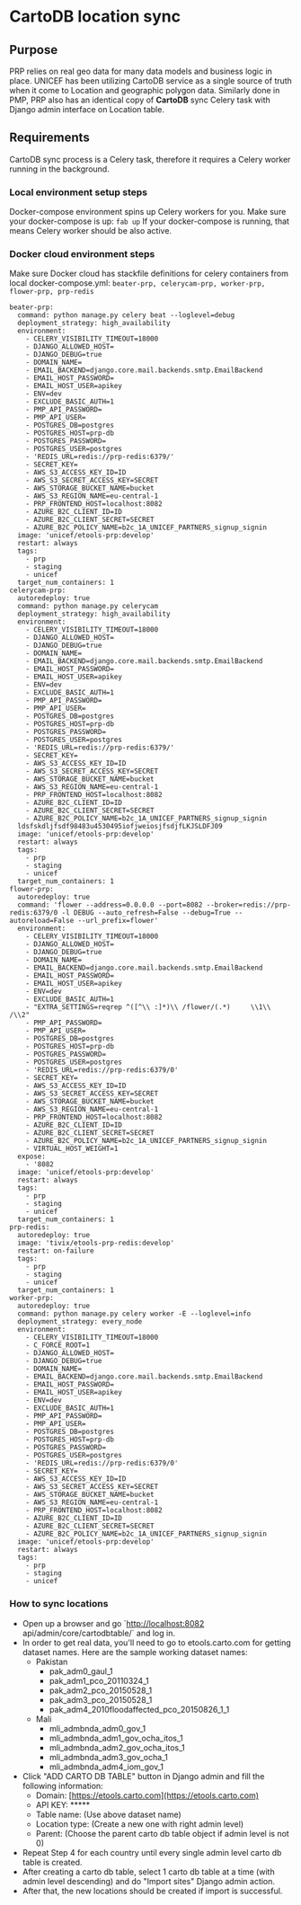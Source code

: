 # CartoDB location sync

## Purpose

PRP relies on real geo data for many data models and business logic in place. UNICEF has been utilizing CartoDB service as a single source of truth when it come to Location and geographic polygon data. Similarly done in PMP, PRP also has an identical copy of **CartoDB** sync Celery task with Django admin interface on Location table.

## Requirements

CartoDB sync process is a Celery task, therefore it requires a Celery worker running in the background.

### Local environment setup steps

Docker-compose environment spins up Celery workers for you. Make sure your docker-compose is up: `fab up` If your docker-compose is running, that means Celery worker should be also active.

### Docker cloud environment steps

Make sure Docker cloud has stackfile definitions for celery containers from local docker-compose.yml: `beater-prp, celerycam-prp, worker-prp, flower-prp, prp-redis`

```text
beater-prp:
  command: python manage.py celery beat --loglevel=debug
  deployment_strategy: high_availability
  environment:
    - CELERY_VISIBILITY_TIMEOUT=18000
    - DJANGO_ALLOWED_HOST=
    - DJANGO_DEBUG=true
    - DOMAIN_NAME=
    - EMAIL_BACKEND=django.core.mail.backends.smtp.EmailBackend
    - EMAIL_HOST_PASSWORD=
    - EMAIL_HOST_USER=apikey
    - ENV=dev
    - EXCLUDE_BASIC_AUTH=1
    - PMP_API_PASSWORD=
    - PMP_API_USER=
    - POSTGRES_DB=postgres
    - POSTGRES_HOST=prp-db
    - POSTGRES_PASSWORD=
    - POSTGRES_USER=postgres
    - 'REDIS_URL=redis://prp-redis:6379/'
    - SECRET_KEY=
    - AWS_S3_ACCESS_KEY_ID=ID
    - AWS_S3_SECRET_ACCESS_KEY=SECRET
    - AWS_STORAGE_BUCKET_NAME=bucket
    - AWS_S3_REGION_NAME=eu-central-1
    - PRP_FRONTEND_HOST=localhost:8082
    - AZURE_B2C_CLIENT_ID=ID
    - AZURE_B2C_CLIENT_SECRET=SECRET
    - AZURE_B2C_POLICY_NAME=b2c_1A_UNICEF_PARTNERS_signup_signin
  image: 'unicef/etools-prp:develop'
  restart: always
  tags:
    - prp
    - staging
    - unicef
  target_num_containers: 1
celerycam-prp:
  autoredeploy: true
  command: python manage.py celerycam
  deployment_strategy: high_availability
  environment:
    - CELERY_VISIBILITY_TIMEOUT=18000
    - DJANGO_ALLOWED_HOST=
    - DJANGO_DEBUG=true
    - DOMAIN_NAME=
    - EMAIL_BACKEND=django.core.mail.backends.smtp.EmailBackend
    - EMAIL_HOST_PASSWORD=
    - EMAIL_HOST_USER=apikey
    - ENV=dev
    - EXCLUDE_BASIC_AUTH=1
    - PMP_API_PASSWORD=
    - PMP_API_USER=
    - POSTGRES_DB=postgres
    - POSTGRES_HOST=prp-db
    - POSTGRES_PASSWORD=
    - POSTGRES_USER=postgres
    - 'REDIS_URL=redis://prp-redis:6379/'
    - SECRET_KEY=
    - AWS_S3_ACCESS_KEY_ID=ID
    - AWS_S3_SECRET_ACCESS_KEY=SECRET
    - AWS_STORAGE_BUCKET_NAME=bucket
    - AWS_S3_REGION_NAME=eu-central-1
    - PRP_FRONTEND_HOST=localhost:8082
    - AZURE_B2C_CLIENT_ID=ID
    - AZURE_B2C_CLIENT_SECRET=SECRET
    - AZURE_B2C_POLICY_NAME=b2c_1A_UNICEF_PARTNERS_signup_signin
  ldsfskdljfsdf98483u4530495iofjweiosjfsdjfLKJSLDFJ09
  image: 'unicef/etools-prp:develop'
  restart: always
  tags:
    - prp
    - staging
    - unicef
  target_num_containers: 1
flower-prp:
  autoredeploy: true
  command: 'flower --address=0.0.0.0 --port=8082 --broker=redis://prp-redis:6379/0 -l DEBUG --auto_refresh=False --debug=True --autoreload=False --url_prefix=flower'
  environment:
    - CELERY_VISIBILITY_TIMEOUT=18000
    - DJANGO_ALLOWED_HOST=
    - DJANGO_DEBUG=true
    - DOMAIN_NAME=
    - EMAIL_BACKEND=django.core.mail.backends.smtp.EmailBackend
    - EMAIL_HOST_PASSWORD=
    - EMAIL_HOST_USER=apikey
    - ENV=dev
    - EXCLUDE_BASIC_AUTH=1
    - "EXTRA_SETTINGS=reqrep ^([^\\ :]*)\\ /flower/(.*)     \\1\\ /\\2"
    - PMP_API_PASSWORD=
    - PMP_API_USER=
    - POSTGRES_DB=postgres
    - POSTGRES_HOST=prp-db
    - POSTGRES_PASSWORD=
    - POSTGRES_USER=postgres
    - 'REDIS_URL=redis://prp-redis:6379/0'
    - SECRET_KEY=
    - AWS_S3_ACCESS_KEY_ID=ID
    - AWS_S3_SECRET_ACCESS_KEY=SECRET
    - AWS_STORAGE_BUCKET_NAME=bucket
    - AWS_S3_REGION_NAME=eu-central-1
    - PRP_FRONTEND_HOST=localhost:8082
    - AZURE_B2C_CLIENT_ID=ID
    - AZURE_B2C_CLIENT_SECRET=SECRET
    - AZURE_B2C_POLICY_NAME=b2c_1A_UNICEF_PARTNERS_signup_signin
    - VIRTUAL_HOST_WEIGHT=1
  expose:
    - '8082 
  image: 'unicef/etools-prp:develop'
  restart: always
  tags:
    - prp
    - staging
    - unicef
  target_num_containers: 1
prp-redis:
  autoredeploy: true
  image: 'tivix/etools-prp-redis:develop'
  restart: on-failure
  tags:
    - prp
    - staging
    - unicef
  target_num_containers: 1
worker-prp:
  autoredeploy: true
  command: python manage.py celery worker -E --loglevel=info
  deployment_strategy: every_node
  environment:
    - CELERY_VISIBILITY_TIMEOUT=18000
    - C_FORCE_ROOT=1
    - DJANGO_ALLOWED_HOST=
    - DJANGO_DEBUG=true
    - DOMAIN_NAME=
    - EMAIL_BACKEND=django.core.mail.backends.smtp.EmailBackend
    - EMAIL_HOST_PASSWORD=
    - EMAIL_HOST_USER=apikey
    - ENV=dev
    - EXCLUDE_BASIC_AUTH=1
    - PMP_API_PASSWORD=
    - PMP_API_USER=
    - POSTGRES_DB=postgres
    - POSTGRES_HOST=prp-db
    - POSTGRES_PASSWORD=
    - POSTGRES_USER=postgres
    - 'REDIS_URL=redis://prp-redis:6379/0'
    - SECRET_KEY=
    - AWS_S3_ACCESS_KEY_ID=ID
    - AWS_S3_SECRET_ACCESS_KEY=SECRET
    - AWS_STORAGE_BUCKET_NAME=bucket
    - AWS_S3_REGION_NAME=eu-central-1
    - PRP_FRONTEND_HOST=localhost:8082
    - AZURE_B2C_CLIENT_ID=ID
    - AZURE_B2C_CLIENT_SECRET=SECRET
    - AZURE_B2C_POLICY_NAME=b2c_1A_UNICEF_PARTNERS_signup_signin
  image: 'unicef/etools-prp:develop'
  restart: always
  tags:
    - prp
    - staging
    - unicef
```

### How to sync locations

* Open up a browser and go \`[http://localhost:8082](http://localhost:8082) api/admin/core/cartodbtable/\` and log in.
* In order to get real data, you'll need to go to etools.carto.com for getting dataset names. Here are the sample working dataset names:
  * Pakistan
    * pak\_adm0\_gaul\_1
    * pak\_adm1\_pco\_20110324\_1
    * pak\_adm2\_pco\_20150528\_1
    * pak\_adm3\_pco\_20150528\_1
    * pak\_adm4\_2010floodaffected\_pco\_20150826\_1\_1
  * Mali
    * mli\_admbnda\_adm0\_gov\_1
    * mli\_admbnda\_adm1\_gov\_ocha\_itos\_1
    * mli\_admbnda\_adm2\_gov\_ocha\_itos\_1
    * mli\_admbnda\_adm3\_gov\_ocha\_1
    * mli\_admbnda\_adm4\_iom\_gov\_1
* Click "ADD CARTO DB TABLE" button in Django admin and fill the following information:
  * Domain: [https://etools.carto.com](https://etools.carto.com)
  * API KEY: \*\*\*\*\*
  * Table name: \(Use above dataset name\) 
  * Location type: \(Create a new one with right admin level\)
  * Parent: \(Choose the parent carto db table object if admin level is not 0\)
* Repeat Step 4 for each country until every single admin level carto db table is created.
* After creating a carto db table, select 1 carto db table at a time \(with admin level descending\) and do "Import sites" Django admin action.
* After that, the new locations should be created if import is successful.

